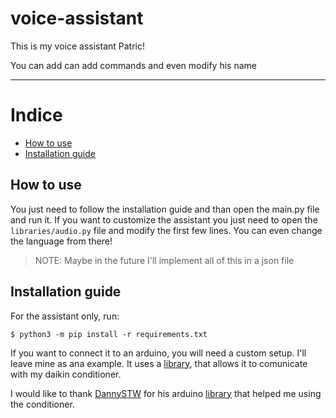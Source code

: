 # voice-assistant
This is my voice assistant Patric!

You can add can add commands and even modify his name

---

# Indice

- [How to use](#How-to-use)
- [Installation guide](#Installation-guide)

## How to use

You just need to follow the installation guide and than open the main.py file and run it.
If you want to customize the assistant you just need to open the `libraries/audio.py` file and modify the first few lines. You can even change the language from there!
> NOTE: Maybe in the future I'll implement all of this in a json file

## Installation guide

For the assistant only, run:

    $ python3 -m pip install -r requirements.txt
    
 If you want to connect it to an arduino, you will need a custom setup. I'll leave mine as ana example. It uses a [library](https://github.com/danny-source/Arduino_DY_IRDaikin), that allows it to comunicate with my daikin conditioner.

I would like to thank [DannySTW](https://github.com/danny-source) for his arduino [library](https://github.com/danny-source/Arduino_DY_IRDaikin) that helped me using the conditioner.
